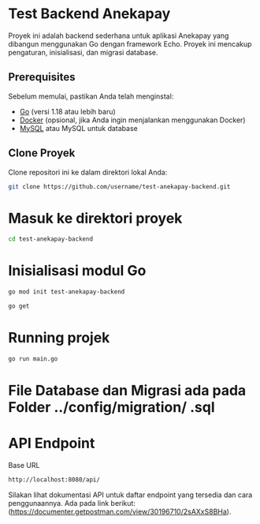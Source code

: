 # Test Backend Anekapay

Proyek ini adalah backend sederhana untuk aplikasi Anekapay yang dibangun menggunakan Go dengan framework Echo. Proyek ini mencakup pengaturan, inisialisasi, dan migrasi database.

## Prerequisites

Sebelum memulai, pastikan Anda telah menginstal:

- [Go](https://golang.org/doc/install) (versi 1.18 atau lebih baru)
- [Docker](https://docs.docker.com/get-docker/) (opsional, jika Anda ingin menjalankan menggunakan Docker)
- [MySQL](https://www.mysql.com/downloads/) atau MySQL untuk database

## Clone Proyek
Clone repositori ini ke dalam direktori lokal Anda:
```bash
git clone https://github.com/username/test-anekapay-backend.git
```
# Masuk ke direktori proyek
```bash
cd test-anekapay-backend
```
# Inisialisasi modul Go
```bash
go mod init test-anekapay-backend
```
```bash
go get
```
# Running projek
```bash
go run main.go
```
# File Database dan Migrasi ada pada Folder ../config/migration/ .sql

# API Endpoint
Base URL
```bash
http://localhost:8080/api/
```
Silakan lihat dokumentasi API untuk daftar endpoint yang tersedia dan cara penggunaannya. Ada pada link berikut: 
(https://documenter.getpostman.com/view/30196710/2sAXxS8BHa).

